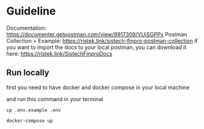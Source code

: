 # Guideline

Documentation: https://documenter.getpostman.com/view/9917309/VUjSGPPx
Postman Collection + Example: https://ristek.link/sistech-finpro-postman-collection
if you want to import the docs to your local postman, you can download it here: https://ristek.link/SistechFinproDocs

## Run locally

first you need to have docker and docker compose in your local machine

and run this command in your terminal

`cp .env.example .env`

`docker-compose up`
